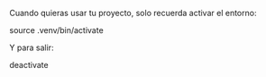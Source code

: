 Cuando quieras usar tu proyecto, solo recuerda activar el entorno:

source .venv/bin/activate

Y para salir:

deactivate
